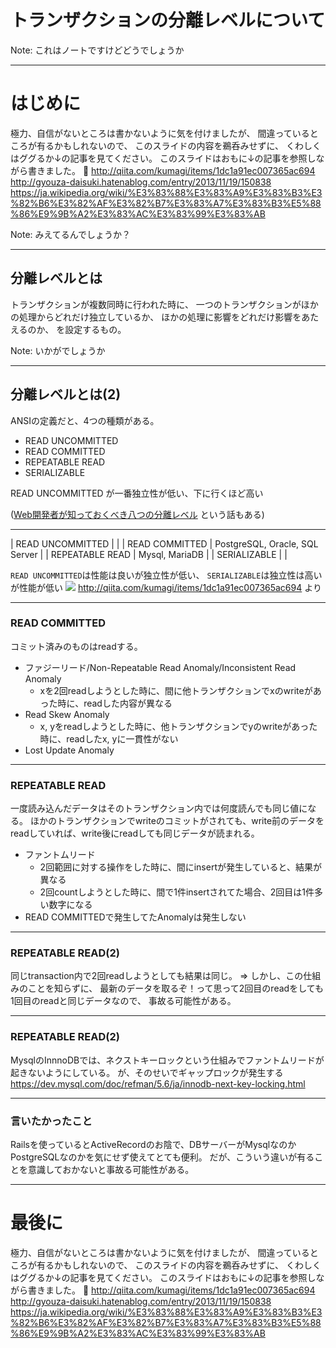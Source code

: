# トランザクションの分離レベルについて


Note:
これはノートですけどどうでしょうか


---

# はじめに


極力、自信がないところは書かないように気を付けましたが、
間違っているところが有るかもしれないので、
このスライドの内容を鵜呑みせずに、
くわしくはググるか↓の記事を見てください。
このスライドはおもに↓の記事を参照しながら書きました。 :bow:
http://qiita.com/kumagi/items/1dc1a91ec007365ac694
http://gyouza-daisuki.hatenablog.com/entry/2013/11/19/150838
https://ja.wikipedia.org/wiki/%E3%83%88%E3%83%A9%E3%83%B3%E3%82%B6%E3%82%AF%E3%82%B7%E3%83%A7%E3%83%B3%E5%88%86%E9%9B%A2%E3%83%AC%E3%83%99%E3%83%AB


Note:
みえてるんでしょうか？

---

## 分離レベルとは

トランザクションが複数同時に行われた時に、
一つのトランザクションがほかの処理からどれだけ独立しているか、
ほかの処理に影響をどれだけ影響をあたえるのか、
を設定するもの。


Note:
いかがでしょうか

---

## 分離レベルとは(2)

ANSIの定義だと、4つの種類がある。

- READ UNCOMMITTED
- READ COMMITTED
- REPEATABLE READ
- SERIALIZABLE

READ UNCOMMITTED が一番独立性が低い、下に行くほど高い

([Web開発者が知っておくべき八つの分離レベル](https://www.infoq.com/jp/articles/eight-isolation-levels) という話もある)

---

| READ UNCOMMITTED |                                |
| READ COMMITTED   | PostgreSQL, Oracle, SQL Server |
| REPEATABLE READ  | Mysql, MariaDB                 |
| SERIALIZABLE     |                                |

`READ UNCOMMITTED`は性能は良いが独立性が低い、
`SERIALIZABLE`は独立性は高いが性能が低い
![](https://qiita-image-store.s3.amazonaws.com/0/1716/9cee40b5-85ab-2024-ef1d-66e90e5af04d.png)
http://qiita.com/kumagi/items/1dc1a91ec007365ac694 より

---

### READ COMMITTED

コミット済みのものはreadする。

- ファジーリード/Non-Repeatable Read Anomaly/Inconsistent Read Anomaly
  - xを2回readしようとした時に、間に他トランザクションでxのwriteがあった時に、readした内容が異なる
- Read Skew Anomaly
  - x, yをreadしようとした時に、他トランザクションでyのwriteがあった時に、readしたx, yに一貫性がない
- Lost Update Anomaly

---

### REPEATABLE READ

一度読み込んだデータはそのトランザクション内では何度読んでも同じ値になる。
ほかのトランザクションでwriteのコミットがされても、write前のデータをreadしていれば、write後にreadしても同じデータが読まれる。
- ファントムリード
  - 2回範囲に対する操作をした時に、間にinsertが発生していると、結果が異なる
  - 2回countしようとした時に、間で1件insertされてた場合、2回目は1件多い数字になる
- READ COMMITTEDで発生してたAnomalyは発生しない

---

### REPEATABLE READ(2)

同じtransaction内で2回readしようとしても結果は同じ。
=> しかし、この仕組みのことを知らずに、
最新のデータを取るぞ！って思って2回目のreadをしても1回目のreadと同じデータなので、
事故る可能性がある。

---

### REPEATABLE READ(2)

MysqlのInnnoDBでは、ネクストキーロックという仕組みでファントムリードが起きないようにしている。
が、そのせいでギャップロックが発生する
https://dev.mysql.com/doc/refman/5.6/ja/innodb-next-key-locking.html

---

### 言いたかったこと

Railsを使っているとActiveRecordのお陰で、DBサーバーがMysqlなのかPostgreSQLなのかを気にせず使えてとても便利。
だが、こういう違いが有ることを意識しておかないと事故る可能性がある。

---

# 最後に

極力、自信がないところは書かないように気を付けましたが、
間違っているところが有るかもしれないので、
このスライドの内容を鵜呑みせずに、
くわしくはググるか↓の記事を見てください。
このスライドはおもに↓の記事を参照しながら書きました。 :bow:
http://qiita.com/kumagi/items/1dc1a91ec007365ac694
http://gyouza-daisuki.hatenablog.com/entry/2013/11/19/150838
https://ja.wikipedia.org/wiki/%E3%83%88%E3%83%A9%E3%83%B3%E3%82%B6%E3%82%AF%E3%82%B7%E3%83%A7%E3%83%B3%E5%88%86%E9%9B%A2%E3%83%AC%E3%83%99%E3%83%AB


